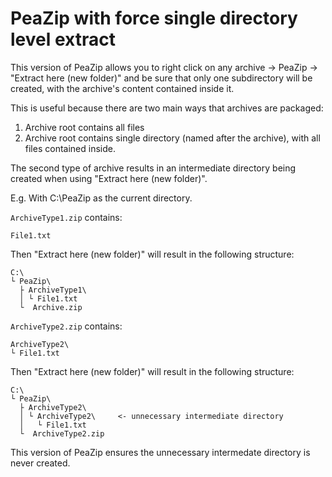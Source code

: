 # PeaZip with force single directory level extract #

This version of PeaZip allows you to right click on any archive → PeaZip → "Extract here (new folder)" and be sure that only one subdirectory will be created, with the archive's content contained inside it.

This is useful because there are two main ways that archives are packaged:

1.  Archive root contains all files
2.  Archive root contains single directory (named after the archive), with all files contained inside.

The second type of archive results in an intermediate directory being created when using "Extract here (new folder)".

E.g. With C:\PeaZip as the current directory.

`ArchiveType1.zip` contains:

    File1.txt

Then "Extract here (new folder)" will result in the following structure:

    C:\
    └ PeaZip\
      ├ ArchiveType1\
      │ └ File1.txt
      └  Archive.zip

`ArchiveType2.zip` contains:

    ArchiveType2\
    └ File1.txt

Then "Extract here (new folder)" will result in the following structure:

    C:\
    └ PeaZip\
      ├ ArchiveType2\
      │ └ ArchiveType2\     <- unnecessary intermediate directory
      │   └ File1.txt
      └  ArchiveType2.zip

This version of PeaZip ensures the unnecessary intermedate directory is never created.